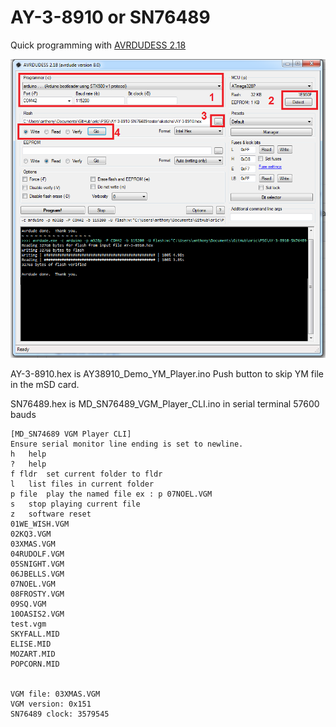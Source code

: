 # AY-3-8910 or SN76489

Quick programming with [AVRDUDESS 2.18](https://github.com/ZakKemble/AVRDUDESS/releases)

![avrdudess](avrdudess.png "prog")

AY-3-8910.hex is  AY38910_Demo_YM_Player.ino
Push button to skip YM file in the mSD card.

SN76489.hex is MD_SN76489_VGM_Player_CLI.ino
in serial terminal 57600 bauds

```console
[MD_SN74689 VGM Player CLI]
Ensure serial monitor line ending is set to newline.
h 	help
? 	help
f fldr	set current folder to fldr
l 	list files in current folder
p file	play the named file ex : p 07NOEL.VGM
s 	stop playing current file
z 	software reset
01WE_WISH.VGM
02KQ3.VGM
03XMAS.VGM
04RUDOLF.VGM
05SNIGHT.VGM
06JBELLS.VGM
07NOEL.VGM
08FROSTY.VGM
09SQ.VGM
10OASIS2.VGM
test.vgm
SKYFALL.MID
ELISE.MID
MOZART.MID
POPCORN.MID


VGM file: 03XMAS.VGM
VGM version: 0x151
SN76489 clock: 3579545

```
